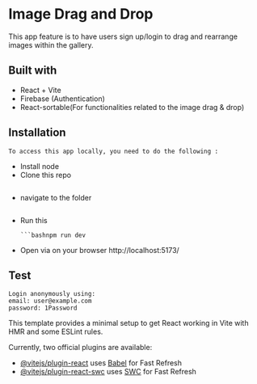 # Image Drag and Drop
 This app feature is to have users sign up/login to drag and rearrange images within the gallery.


## Built with
 - React + Vite
 - Firebase (Authentication)
 - React-sortable(For functionalities related to the image drag & drop)

## Installation
    To access this app locally, you need to do the following :
- Install node
- Clone this repo
    ```bashgit clone https://github.com/damisi00/img-drag-drop.git
- navigate to the folder
    ```bashcd img-drag-drop
- Run this
    ```bashnpm install
    ```bashnpm run dev
- Open via on your browser
    http://localhost:5173/
    
## Test

    Login anonymously using:
    email: user@example.com
    password: 1Password

This template provides a minimal setup to get React working in Vite with HMR and some ESLint rules.

Currently, two official plugins are available:

- [@vitejs/plugin-react](https://github.com/vitejs/vite-plugin-react/blob/main/packages/plugin-react/README.md) uses [Babel](https://babeljs.io/) for Fast Refresh
- [@vitejs/plugin-react-swc](https://github.com/vitejs/vite-plugin-react-swc) uses [SWC](https://swc.rs/) for Fast Refresh
